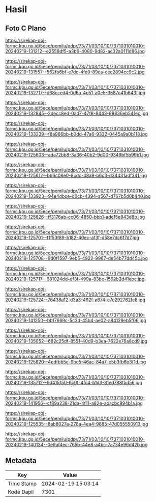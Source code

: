# Hasil

## Foto C Plano

https://sirekap-obj-formc.kpu.go.id/5ece/pemilu/pdpr/73/71/03/10/10/7371031010010-20240219-131212--e2558df5-a3b6-4080-9d82-ac32a0111d86.jpg

https://sirekap-obj-formc.kpu.go.id/5ece/pemilu/pdpr/73/71/03/10/10/7371031010010-20240219-131557--562fb6bf-e7dc-4fe0-89ca-cec2894cc9c2.jpg

https://sirekap-obj-formc.kpu.go.id/5ece/pemilu/pdpr/73/71/03/10/10/7371031010010-20240219-132717--d68cced4-0d6a-4c51-a0e5-3587c41b643f.jpg

https://sirekap-obj-formc.kpu.go.id/5ece/pemilu/pdpr/73/71/03/10/10/7371031010010-20240219-132845--2decc8ed-0ad7-47f8-8443-88836eb541ec.jpg

https://sirekap-obj-formc.kpu.go.id/5ece/pemilu/pdpr/73/71/03/10/10/7371031010010-20240219-133239--f8a966bb-b0dd-47a6-9332-0445a9a0b118.jpg

https://sirekap-obj-formc.kpu.go.id/5ece/pemilu/pdpr/73/71/03/10/10/7371031010010-20240219-125603--ada72bb8-3a36-40b2-9d00-9349bf5b99b1.jpg

https://sirekap-obj-formc.kpu.go.id/5ece/pemilu/pdpr/73/71/03/10/10/7371031010010-20240219-125612--b66c08e0-8cdc-48a9-b6c3-d34431adf341.jpg

https://sirekap-obj-formc.kpu.go.id/5ece/pemilu/pdpr/73/71/03/10/10/7371031010010-20240219-133923--94e4dbce-d0cb-4394-a567-d767b5d0b440.jpg

https://sirekap-obj-formc.kpu.go.id/5ece/pemilu/pdpr/73/71/03/10/10/7371031010010-20240219-125626--ff3176ab-cc06-4850-bbb1-ade15e843d8b.jpg

https://sirekap-obj-formc.kpu.go.id/5ece/pemilu/pdpr/73/71/03/10/10/7371031010010-20240219-125701--f1f53f89-b182-40ec-a13f-d58e7dc6f7d7.jpg

https://sirekap-obj-formc.kpu.go.id/5ece/pemilu/pdpr/73/71/03/10/10/7371031010010-20240219-125708--9d0f1597-9eb5-4922-9967-de54b77dd45c.jpg

https://sirekap-obj-formc.kpu.go.id/5ece/pemilu/pdpr/73/71/03/10/10/7371031010010-20240219-125717--681024dd-df3f-499a-83bc-1562b2d41ebc.jpg

https://sirekap-obj-formc.kpu.go.id/5ece/pemilu/pdpr/73/71/03/10/10/7371031010010-20240219-125724--76438a12-d3a3-492f-a674-c7c292762fc8.jpg

https://sirekap-obj-formc.kpu.go.id/5ece/pemilu/pdpr/73/71/03/10/10/7371031010010-20240219-141250--bb17669c-5c3d-45b4-ae02-a84128eb5f06.jpg

https://sirekap-obj-formc.kpu.go.id/5ece/pemilu/pdpr/73/71/03/10/10/7371031010010-20240219-135052--682c25df-8551-40d9-b3ea-7622e76a8cd9.jpg

https://sirekap-obj-formc.kpu.go.id/5ece/pemilu/pdpr/73/71/03/10/10/7371031010010-20240219-125820--4edfbb5e-9bc5-46ac-84a7-e5b3fb6b3f1d.jpg

https://sirekap-obj-formc.kpu.go.id/5ece/pemilu/pdpr/73/71/03/10/10/7371031010010-20240219-135712--9d415150-6c0f-4fc4-b1d3-31ed788fbd56.jpg

https://sirekap-obj-formc.kpu.go.id/5ece/pemilu/pdpr/73/71/03/10/10/7371031010010-20240219-141956--cf89a238-21da-4f11-a82e-abacbc994b1a.jpg

https://sirekap-obj-formc.kpu.go.id/5ece/pemilu/pdpr/73/71/03/10/10/7371031010010-20240219-125535--8ab8027a-278a-4ea4-9885-47d055550913.jpg

https://sirekap-obj-formc.kpu.go.id/5ece/pemilu/pdpr/73/71/03/10/10/7371031010010-20240219-140134--0e9af4ec-765b-44e8-a4bc-7a734e96d42b.jpg


## Metadata

| Key        | Value               |
| ---------- | ------------------- |
| Time Stamp | 2024-02-19 15:03:14 |
| Kode Dapil | 7301                |



